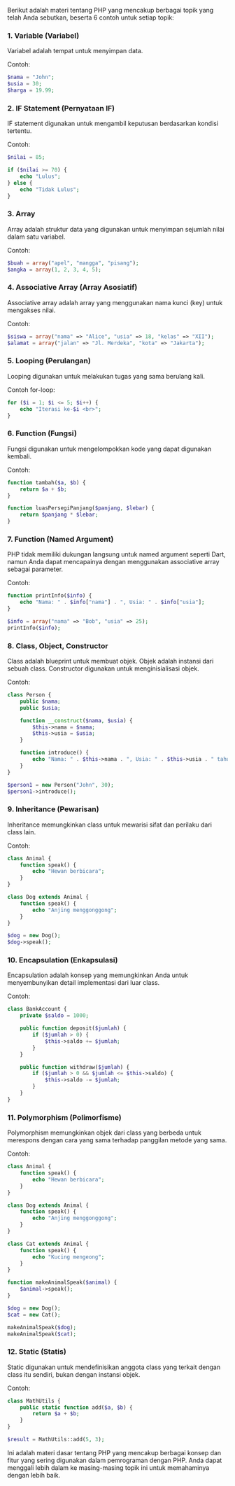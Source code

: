 Berikut adalah materi tentang PHP yang mencakup berbagai topik yang telah Anda sebutkan, beserta 6 contoh untuk setiap topik:

### 1. Variable (Variabel)
Variabel adalah tempat untuk menyimpan data.

Contoh:
```php
$nama = "John";
$usia = 30;
$harga = 19.99;
```

### 2. IF Statement (Pernyataan IF)
IF statement digunakan untuk mengambil keputusan berdasarkan kondisi tertentu.

Contoh:
```php
$nilai = 85;

if ($nilai >= 70) {
    echo "Lulus";
} else {
    echo "Tidak Lulus";
}
```

### 3. Array
Array adalah struktur data yang digunakan untuk menyimpan sejumlah nilai dalam satu variabel.

Contoh:
```php
$buah = array("apel", "mangga", "pisang");
$angka = array(1, 2, 3, 4, 5);
```

### 4. Associative Array (Array Asosiatif)
Associative array adalah array yang menggunakan nama kunci (key) untuk mengakses nilai.

Contoh:
```php
$siswa = array("nama" => "Alice", "usia" => 18, "kelas" => "XII");
$alamat = array("jalan" => "Jl. Merdeka", "kota" => "Jakarta");
```

### 5. Looping (Perulangan)
Looping digunakan untuk melakukan tugas yang sama berulang kali.

Contoh for-loop:
```php
for ($i = 1; $i <= 5; $i++) {
    echo "Iterasi ke-$i <br>";
}
```

### 6. Function (Fungsi)
Fungsi digunakan untuk mengelompokkan kode yang dapat digunakan kembali.

Contoh:
```php
function tambah($a, $b) {
    return $a + $b;
}

function luasPersegiPanjang($panjang, $lebar) {
    return $panjang * $lebar;
}
```

### 7. Function (Named Argument)
PHP tidak memiliki dukungan langsung untuk named argument seperti Dart, namun Anda dapat mencapainya dengan menggunakan associative array sebagai parameter.

Contoh:
```php
function printInfo($info) {
    echo "Nama: " . $info["nama"] . ", Usia: " . $info["usia"];
}

$info = array("nama" => "Bob", "usia" => 25);
printInfo($info);
```

### 8. Class, Object, Constructor
Class adalah blueprint untuk membuat objek. Objek adalah instansi dari sebuah class. Constructor digunakan untuk menginisialisasi objek.

Contoh:
```php
class Person {
    public $nama;
    public $usia;

    function __construct($nama, $usia) {
        $this->nama = $nama;
        $this->usia = $usia;
    }

    function introduce() {
        echo "Nama: " . $this->nama . ", Usia: " . $this->usia . " tahun";
    }
}

$person1 = new Person("John", 30);
$person1->introduce();
```

### 9. Inheritance (Pewarisan)
Inheritance memungkinkan class untuk mewarisi sifat dan perilaku dari class lain.

Contoh:
```php
class Animal {
    function speak() {
        echo "Hewan berbicara";
    }
}

class Dog extends Animal {
    function speak() {
        echo "Anjing menggonggong";
    }
}

$dog = new Dog();
$dog->speak();
```

### 10. Encapsulation (Enkapsulasi)
Encapsulation adalah konsep yang memungkinkan Anda untuk menyembunyikan detail implementasi dari luar class.

Contoh:
```php
class BankAccount {
    private $saldo = 1000;

    public function deposit($jumlah) {
        if ($jumlah > 0) {
            $this->saldo += $jumlah;
        }
    }

    public function withdraw($jumlah) {
        if ($jumlah > 0 && $jumlah <= $this->saldo) {
            $this->saldo -= $jumlah;
        }
    }
}
```

### 11. Polymorphism (Polimorfisme)
Polymorphism memungkinkan objek dari class yang berbeda untuk merespons dengan cara yang sama terhadap panggilan metode yang sama.

Contoh:
```php
class Animal {
    function speak() {
        echo "Hewan berbicara";
    }
}

class Dog extends Animal {
    function speak() {
        echo "Anjing menggonggong";
    }
}

class Cat extends Animal {
    function speak() {
        echo "Kucing mengeong";
    }
}

function makeAnimalSpeak($animal) {
    $animal->speak();
}

$dog = new Dog();
$cat = new Cat();

makeAnimalSpeak($dog);
makeAnimalSpeak($cat);
```

### 12. Static (Statis)
Static digunakan untuk mendefinisikan anggota class yang terkait dengan class itu sendiri, bukan dengan instansi objek.

Contoh:
```php
class MathUtils {
    public static function add($a, $b) {
        return $a + $b;
    }
}

$result = MathUtils::add(5, 3);
```

Ini adalah materi dasar tentang PHP yang mencakup berbagai konsep dan fitur yang sering digunakan dalam pemrograman dengan PHP. Anda dapat menggali lebih dalam ke masing-masing topik ini untuk memahaminya dengan lebih baik.